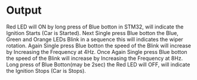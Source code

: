 # Output

Red LED will ON by long press of Blue botton in STM32, will indicate the Ignition Starts (Car is Started).
Next Single press Blue botton the Blue, Green and Orange LEDs Blink in a sequence this will indicates the wiper rotation.
Again Single press Blue botton the speed of the Blink will increase by Increasing the Frequency at 4Hz.
Once Again Single press Blue botton the speed of the Blink will increase by Increasing the Frequency at 8Hz.
Long press of Blue Botton(may be 2sec) the Red LED will OFF, will indicate the Ignition Stops (Car is Stops).

